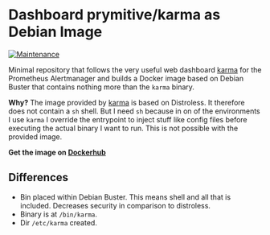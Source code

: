 # Dashboard prymitive/karma as Debian Image

[![Maintenance](https://img.shields.io/badge/maintained%3F-yes-green.svg)](https://github.com/trallnag/prymitive-karma-debian/graphs/commit-activity)

Minimal repository that follows the very useful web dashboard 
	[karma](https://github.com/prymitive/karma) for the Prometheus Alertmanager 
	and builds a Docker image based on Debian Buster that contains nothing 
	more than the `karma` binary.

**Why?** The image provided by [karma](https://hub.docker.com/r/lmierzwa/karma/) 
	is based on Distroless. It therefore does not contain a `sh` shell. But I 
	need `sh` because in on of the environments I use `karma` I override 
	the entrypoint to inject stuff like config files before executing the 
	actual binary I want to run. This is not possible with the provided image.

**Get the image on 
[Dockerhub](https://hub.docker.com/r/trallnag/prymitive-karma-debian)**

## Differences

* Bin placed within Debian Buster. This means shell and all that is included. 
	Decreases security in comparison to distroless.
* Binary is at `/bin/karma`.
* Dir `/etc/karma` created.
